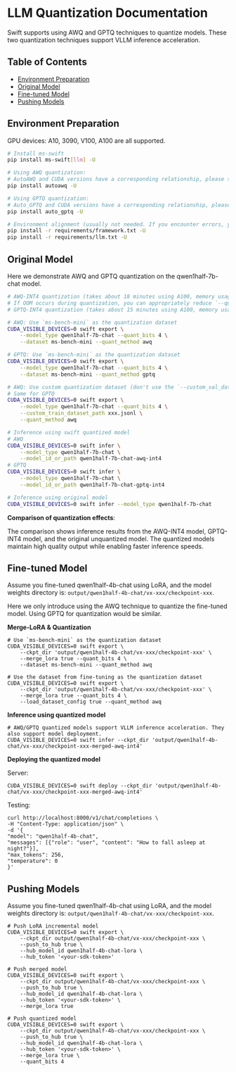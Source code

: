 # LLM Quantization Documentation
Swift supports using AWQ and GPTQ techniques to quantize models. These two quantization techniques support VLLM inference acceleration.

## Table of Contents
- [Environment Preparation](#environment-preparation) 
- [Original Model](#original-model)
- [Fine-tuned Model](#fine-tuned-model)
- [Pushing Models](#pushing-models)

## Environment Preparation 
GPU devices: A10, 3090, V100, A100 are all supported.
```bash
# Install ms-swift 
pip install ms-swift[llm] -U

# Using AWQ quantization:
# AutoAWQ and CUDA versions have a corresponding relationship, please select the version according to `https://github.com/casper-hansen/AutoAWQ`
pip install autoawq -U

# Using GPTQ quantization:
# Auto_GPTQ and CUDA versions have a corresponding relationship, please select the version according to `https://github.com/PanQiWei/AutoGPTQ#quick-installation` 
pip install auto_gptq -U

# Environment alignment (usually not needed. If you encounter errors, you can run the code below, the repository uses the latest environment for testing)
pip install -r requirements/framework.txt -U
pip install -r requirements/llm.txt -U  
```

## Original Model
Here we demonstrate AWQ and GPTQ quantization on the qwen1half-7b-chat model.
```bash
# AWQ-INT4 quantization (takes about 18 minutes using A100, memory usage: 12GB)
# If OOM occurs during quantization, you can appropriately reduce `--quant_n_samples` (default 256) and `--quant_seqlen` (default 2048). 
# GPTQ-INT4 quantization (takes about 15 minutes using A100, memory usage: 6GB)

# AWQ: Use `ms-bench-mini` as the quantization dataset
CUDA_VISIBLE_DEVICES=0 swift export \
    --model_type qwen1half-7b-chat --quant_bits 4 \
    --dataset ms-bench-mini --quant_method awq

# GPTQ: Use `ms-bench-mini` as the quantization dataset 
CUDA_VISIBLE_DEVICES=0 swift export \
    --model_type qwen1half-7b-chat --quant_bits 4 \
    --dataset ms-bench-mini --quant_method gptq

# AWQ: Use custom quantization dataset (don't use the `--custom_val_dataset_path` parameter)
# Same for GPTQ
CUDA_VISIBLE_DEVICES=0 swift export \
    --model_type qwen1half-7b-chat --quant_bits 4 \
    --custom_train_dataset_path xxx.jsonl \
    --quant_method awq

# Inference using swift quantized model
# AWQ
CUDA_VISIBLE_DEVICES=0 swift infer \
    --model_type qwen1half-7b-chat \
    --model_id_or_path qwen1half-7b-chat-awq-int4
# GPTQ  
CUDA_VISIBLE_DEVICES=0 swift infer \
    --model_type qwen1half-7b-chat \
    --model_id_or_path qwen1half-7b-chat-gptq-int4

# Inference using original model
CUDA_VISIBLE_DEVICES=0 swift infer --model_type qwen1half-7b-chat
```

**Comparison of quantization effects**:

The comparison shows inference results from the AWQ-INT4 model, GPTQ-INT4 model, and the original unquantized model. The quantized models maintain high quality output while enabling faster inference speeds.

## Fine-tuned Model

Assume you fine-tuned qwen1half-4b-chat using LoRA, and the model weights directory is: `output/qwen1half-4b-chat/vx-xxx/checkpoint-xxx`.

Here we only introduce using the AWQ technique to quantize the fine-tuned model. Using GPTQ for quantization would be similar.

**Merge-LoRA & Quantization**
```shell
# Use `ms-bench-mini` as the quantization dataset
CUDA_VISIBLE_DEVICES=0 swift export \
    --ckpt_dir 'output/qwen1half-4b-chat/vx-xxx/checkpoint-xxx' \
    --merge_lora true --quant_bits 4 \
    --dataset ms-bench-mini --quant_method awq

# Use the dataset from fine-tuning as the quantization dataset  
CUDA_VISIBLE_DEVICES=0 swift export \
    --ckpt_dir 'output/qwen1half-4b-chat/vx-xxx/checkpoint-xxx' \
    --merge_lora true --quant_bits 4 \
    --load_dataset_config true --quant_method awq
```

**Inference using quantized model**
```shell 
# AWQ/GPTQ quantized models support VLLM inference acceleration. They also support model deployment.
CUDA_VISIBLE_DEVICES=0 swift infer --ckpt_dir 'output/qwen1half-4b-chat/vx-xxx/checkpoint-xxx-merged-awq-int4'
```

**Deploying the quantized model**

Server:

```shell
CUDA_VISIBLE_DEVICES=0 swift deploy --ckpt_dir 'output/qwen1half-4b-chat/vx-xxx/checkpoint-xxx-merged-awq-int4' 
```

Testing:
```shell
curl http://localhost:8000/v1/chat/completions \
-H "Content-Type: application/json" \
-d '{
"model": "qwen1half-4b-chat",  
"messages": [{"role": "user", "content": "How to fall asleep at night?"}],
"max_tokens": 256,
"temperature": 0
}'
```

## Pushing Models
Assume you fine-tuned qwen1half-4b-chat using LoRA, and the model weights directory is: `output/qwen1half-4b-chat/vx-xxx/checkpoint-xxx`.

```shell
# Push LoRA incremental model
CUDA_VISIBLE_DEVICES=0 swift export \
    --ckpt_dir output/qwen1half-4b-chat/vx-xxx/checkpoint-xxx \
    --push_to_hub true \
    --hub_model_id qwen1half-4b-chat-lora \
    --hub_token '<your-sdk-token>'

# Push merged model
CUDA_VISIBLE_DEVICES=0 swift export \
    --ckpt_dir output/qwen1half-4b-chat/vx-xxx/checkpoint-xxx \
    --push_to_hub true \
    --hub_model_id qwen1half-4b-chat-lora \
    --hub_token '<your-sdk-token>' \
    --merge_lora true

# Push quantized model
CUDA_VISIBLE_DEVICES=0 swift export \
    --ckpt_dir output/qwen1half-4b-chat/vx-xxx/checkpoint-xxx \
    --push_to_hub true \
    --hub_model_id qwen1half-4b-chat-lora \
    --hub_token '<your-sdk-token>' \
    --merge_lora true \
    --quant_bits 4
```